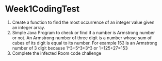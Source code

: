# Week1CodingTest

1. Create a function to find the most occurrence of an integer value given an integer array.
2. Simple Java Program to check or find if a number is Armstrong number or not. An Armstrong number of three digit is a number whose sum of cubes of its digit is equal to its number. For example 153 is an Armstrong number of 3 digit because 1^3+5^3+3^3 or 1+125+27=153
3. Complete the infected Room code challenge
